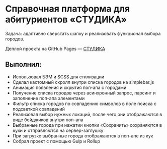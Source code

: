 # Справочная платформа для абитуриентов «СТУДИКА»

Задача: адаптивно сверстать шапку и реализовать функционал выбора городов.

Деплой проекта на GitHub Pages — [СТУДИКА](https://egorpariah.github.io/studika-test/)

## Выполнил:

- Использовал БЭМ и SCSS для стилизации
- Сделал кастомный скролл внутри списка городов на simplebar.js
- Анимация появления и скрытия поп-апа с городами
- Получение списка городов через асинхронный запрос, парсинг и заполнение поп-апа элементами
- Фильтр списка городов по совпадению символов в поле поиска с подсветкой совпадений
- Реализовал выбор нужных локаций, после чего они отображаются в виде бейджиков внутри поп-апа
- Выбранные города при нажатии кнопки «Сохранить» сохраняются в куки и отправляются на сервер-заглушку
- При загрузке выбранные города отображаются в поп-апе из кук
- Собрал проект с помощью Gulp и Rollup
